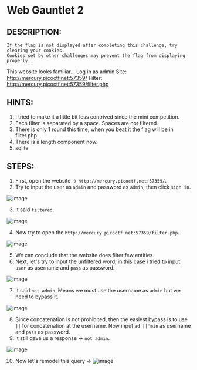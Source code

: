 # Web Gauntlet 2
## DESCRIPTION:
```
If the flag is not displayed after completing this challenge, try clearing your cookies. 
Cookies set by other challenges may prevent the flag from displaying properly.
```
This website looks familiar... 
Log in as admin Site: http://mercury.picoctf.net:57359/ Filter: http://mercury.picoctf.net:57359/filter.php
## HINTS:
1. I tried to make it a little bit less contrived since the mini competition.
2. Each filter is separated by a space. Spaces are not filtered.
3. There is only 1 round this time, when you beat it the flag will be in filter.php.
4. There is a length component now.
5. sqlite
## STEPS:
1. First, open the website -> `http://mercury.picoctf.net:57359/`.
2. Try to input the user as `admin` and password as `admin`, then click `sign in`.

![image](https://user-images.githubusercontent.com/70703371/176359524-bab1d32f-97e3-4980-877b-5a5bded8da4e.png)

3. It said `filtered`.

![image](https://user-images.githubusercontent.com/70703371/176359641-89709f85-be71-4337-92db-4076df442cf4.png)

4. Now try to open the `http://mercury.picoctf.net:57359/filter.php`.

![image](https://user-images.githubusercontent.com/70703371/176359789-e76bcf1f-3ae7-4b37-9442-4a0a219dfc61.png)

5. We can conclude that the website does filter few entities.
6. Next, let's try to input the unfiltered word, in this case i tried to input `user` as username and `pass` as password.

![image](https://user-images.githubusercontent.com/70703371/176362401-8ebc806b-c876-4a01-9b8b-4461cef2d38f.png)

7. It said `not admin`. Means we must use the username as `admin` but we need to bypass it. 

![image](https://user-images.githubusercontent.com/70703371/176362494-61d82bab-62a9-427c-9241-39ac94184a14.png)

8. Since concatenation is not prohibited, then the easiest bypass is to use `||` for concatenation at the username. Now input `ad'||'min` as username and `pass` as password.
9. It still gave us a response -> `not admin`.

![image](https://user-images.githubusercontent.com/70703371/176363397-4219e66a-2ede-4fc6-afc3-7a7e45438b1c.png)

10. Now let's remodel this query -> ![image](https://user-images.githubusercontent.com/70703371/176363696-8d5a7d8c-51b9-41e3-8c43-01709c3b3920.png)







